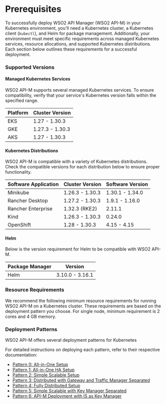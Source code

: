 # Prerequisites

To successfully deploy WSO2 API Manager (WSO2 API-M) in your Kubernetes environment, you'll need a Kubernetes cluster, a Kubernetes client (`kubectl`), and Helm for package management. Additionally, your environment must meet specific requirements across managed Kubernetes services, resource allocations, and supported Kubernetes distributions. Each section below outlines these requirements for a successful deployment.

### Supported Versions
#### Managed Kubernetes Services

WSO2 API-M supports several managed Kubernetes services. To ensure compatibility, verify that your service's Kubernetes version falls within the specified range.

| Platform | Cluster Version |
| -------- | --------------- |
| EKS      | 1.27 - 1.30.3   |
| GKE      | 1.27.3 - 1.30.3 |
| AKS      | 1.27 - 1.30.3   |

#### Kubernetes Distributions

WSO2 API-M is compatible with a variety of Kubernetes distributions. Check the compatible versions for each distribution below to ensure proper functionality.

| Software Application | Cluster Version | Software Version |
|----------------------|-----------------|------------------|
| Minikube             | 1.26.3 - 1.30.3 | 1.30.1 - 1.34.0  |
| Rancher Desktop      | 1.27.2 - 1.30.3 | 1.9.1 - 1.16.0   |
| Rancher Enterprise   | 1.32.3 (RKE2)   | 2.11.1           |
| Kind                 | 1.26.3 - 1.30.3 | 0.24.0           |
| OpenShift            | 1.28   - 1.30.3 | 4.15 - 4.15      |

#### Helm

Below is the version requirement for Helm to be compatible with WSO2 API-M.

| Package Manager | Version         |
| --------------- | --------------- |
| Helm            | 3.10.0 - 3.16.1 |

### Resource Requirements

We recommend the following minimum resource requirements for running WSO2 API-M on a Kubernetes cluster. These requirements are based on the deployment pattern you choose. For single node, minimum requirement is 2 cores and 4 GB memory.


### Deployment Patterns

WSO2 API-M offers several deployment patterns for Kubernetes

For detailed instructions on deploying each pattern, refer to their respective documentation:

- [Pattern 0: All-in-One Setup](am-pattern-0-all-in-one.md)
- [Pattern 1: All-in-One HA Setup](am-pattern-1-all-in-one-ha.md)
- [Pattern 2: Simple Scalable Setup](am-pattern-2-all-in-one-gw.md)
- [Pattern 3: Distributed with Gateway and Traffic Manager Separated](am-pattern-3-acp-tm-gw.md)
- [Pattern 4: Fully Distributed Setup](am-pattern-4-acp-tm-gw-km.md)
- [Pattern 5: Simple Scalable with Key Manager Separated](am-pattern-5-all-in-one-gw-km.md)
- [Pattern 6: API-M Deployment with IS as Key Manager](am-pattern-6-all-in-one-is-as-km.md)